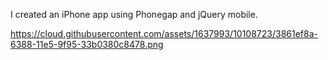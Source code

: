 I created an iPhone app using Phonegap and jQuery mobile. 

https://cloud.githubusercontent.com/assets/1637993/10108723/3861ef8a-6388-11e5-9f95-33b0380c8478.png
